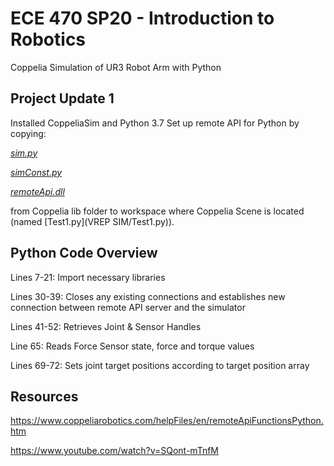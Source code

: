 # ECE 470 SP20 - Introduction to Robotics 
Coppelia Simulation of UR3 Robot Arm with Python

## Project Update 1
Installed CoppeliaSim and Python 3.7
Set up remote API for Python by copying:

[*sim.py*](VREPSIM/sim.py)

[*simConst.py*](VREPSIM/simConst.py)

[*remoteApi.dll*](VREPSIM/remoteApi.dll)

from Coppelia lib folder to workspace where Coppelia Scene is located (named [Test1.py](VREP SIM/Test1.py)).

## Python Code Overview
Lines 7-21: Import necessary libraries

Lines 30-39: Closes any existing connections and establishes new connection between remote API server and the simulator

Lines 41-52: Retrieves Joint & Sensor Handles

Line 65: Reads Force Sensor state, force and torque values

Lines 69-72: Sets joint target positions according to target position array


## Resources
https://www.coppeliarobotics.com/helpFiles/en/remoteApiFunctionsPython.htm

https://www.youtube.com/watch?v=SQont-mTnfM
